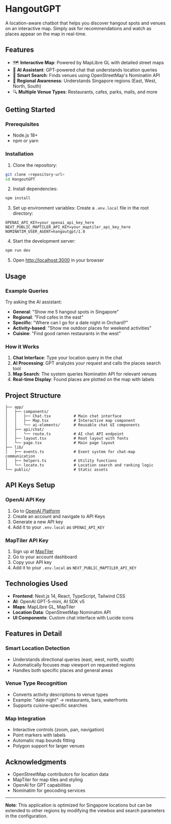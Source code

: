 # HangoutGPT

A location-aware chatbot that helps you discover hangout spots and venues on an interactive map. Simply ask for recommendations and watch as places appear on the map in real-time.


## Features

- 🗺️ **Interactive Map**: Powered by MapLibre GL with detailed street maps
- 🤖 **AI Assistant**: GPT-powered chat that understands location queries
- 📍 **Smart Search**: Finds venues using OpenStreetMap's Nominatim API
- 🎯 **Regional Awareness**: Understands Singapore regions (East, West, North, South)
- 🔍 **Multiple Venue Types**: Restaurants, cafes, parks, malls, and more

## Getting Started

### Prerequisites

- Node.js 18+ 
- npm or yarn

### Installation

1. Clone the repository:
```bash
git clone <repository-url>
cd HangoutGPT
```

2. Install dependencies:
```bash
npm install
```

3. Set up environment variables:
Create a `.env.local` file in the root directory:
```env
OPENAI_API_KEY=your_openai_api_key_here
NEXT_PUBLIC_MAPTILER_API_KEY=your_maptiler_api_key_here
NOMINATIM_USER_AGENT=hangoutgpt/1.0
```

4. Start the development server:
```bash
npm run dev
```

5. Open [http://localhost:3000](http://localhost:3000) in your browser

## Usage

### Example Queries

Try asking the AI assistant:

- **General**: "Show me 5 hangout spots in Singapore"
- **Regional**: "Find cafes in the east"
- **Specific**: "Where can I go for a date night in Orchard?"
- **Activity-based**: "Show me outdoor places for weekend activities"
- **Cuisine**: "Find good ramen restaurants in the west"

### How it Works

1. **Chat Interface**: Type your location query in the chat
2. **AI Processing**: GPT analyzes your request and calls the places search tool
3. **Map Search**: The system queries Nominatim API for relevant venues
4. **Real-time Display**: Found places are plotted on the map with labels


## Project Structure

```
├── app/
│   ├── components/
│   │   ├── Chat.tsx          # Main chat interface
│   │   ├── Map.tsx           # Interactive map component
│   │   └── ai-elements/      # Reusable chat UI components
│   ├── api/chat/
│   │   └── route.ts          # AI chat API endpoint
│   ├── layout.tsx            # Root layout with fonts
│   └── page.tsx              # Main page layout
├── lib/
│   ├── events.ts             # Event system for chat-map communication
│   ├── helpers.ts            # Utility functions
│   └── locate.ts             # Location search and ranking logic
└── public/                   # Static assets
```

## API Keys Setup

### OpenAI API Key
1. Go to [OpenAI Platform](https://platform.openai.com/)
2. Create an account and navigate to API Keys
3. Generate a new API key
4. Add it to your `.env.local` as `OPENAI_API_KEY`

### MapTiler API Key
1. Sign up at [MapTiler](https://www.maptiler.com/)
2. Go to your account dashboard
3. Copy your API key
4. Add it to your `.env.local` as `NEXT_PUBLIC_MAPTILER_API_KEY`

## Technologies Used

- **Frontend**: Next.js 14, React, TypeScript, Tailwind CSS
- **AI**: OpenAI GPT-5-mini, AI SDK v5
- **Maps**: MapLibre GL, MapTiler
- **Location Data**: OpenStreetMap Nominatim API
- **UI Components**: Custom chat interface with Lucide icons

## Features in Detail

### Smart Location Detection
- Understands directional queries (east, west, north, south)
- Automatically focuses map viewport on requested regions
- Handles both specific places and general areas

### Venue Type Recognition
- Converts activity descriptions to venue types
- Example: "date night" → restaurants, bars, waterfronts
- Supports cuisine-specific searches

### Map Integration
- Interactive controls (zoom, pan, navigation)
- Point markers with labels
- Automatic map bounds fitting
- Polygon support for larger venues


## Acknowledgments

- OpenStreetMap contributors for location data
- MapTiler for map tiles and styling
- OpenAI for GPT capabilities
- Nominatim for geocoding services

---

**Note**: This application is optimized for Singapore locations but can be extended to other regions by modifying the viewbox and search parameters in the configuration.

